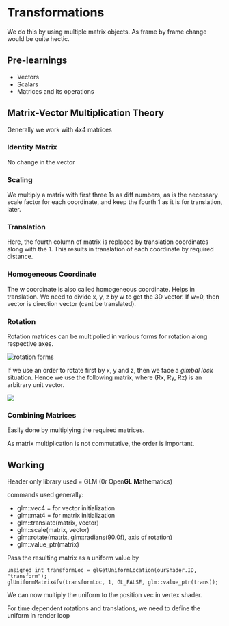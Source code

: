 # Transformations

We do this by using multiple matrix objects. As frame by frame change would be quite hectic.

## Pre-learnings
- Vectors
- Scalars
- Matrices and its operations

## Matrix-Vector Multiplication Theory

Generally we work with 4x4 matrices

### Identity Matrix

No change in the vector

### Scaling

We multiply a matrix with first three 1s as diff numbers, as is the necessary scale factor for each coordinate, and keep the fourth 1 as it is for translation, later. 

### Translation

Here, the fourth column of matrix is replaced by translation coordinates along with the 1. This results in translation of each coordinate by required distance.

### Homogeneous Coordinate

The w coordinate is also called homogeneous coordinate. Helps in translation. We need to divide x, y, z by w to get the 3D vector. If w=0, then vector is direction vector (cant be translated).

### Rotation

Rotation matrices can be multipolied in various forms for rotation along respective axes.

![rotation forms](https://i.ibb.co/3ywFFkY/Screenshot-2020-04-04-at-2-01-19-AM.png)

If we use an order to rotate first by x, y and z, then we face a _gimbal lock_ situation. Hence we use the following matrix, where (Rx, Ry, Rz) is an arbitrary unit vector.

![](https://i.ibb.co/5RrhdxR/Screenshot-2020-04-04-at-2-09-01-AM.png)

### Combining Matrices

Easily done by multiplying the required matrices.

As matrix multiplication is not commutative, the order is important.

## Working

Header only library used = GLM (0r Open**GL** **M**athematics)

commands used generally:

- glm::vec4 = for vector initialization
- glm::mat4 = for matrix initialization
- glm::translate(matrix, vector)
- glm::scale(matrix, vector)
- glm::rotate(matrix, glm::radians(90.0f), axis of rotation)
- glm::value_ptr(matrix)

Pass the resulting matrix as a uniform value by 
```
unsigned int transformLoc = glGetUniformLocation(ourShader.ID, "transform");
glUniformMatrix4fv(transformLoc, 1, GL_FALSE, glm::value_ptr(trans));
```
We can now multiply the uniform to the position vec in vertex shader.

For time dependent rotations and translations, we need to define the uniform in render loop
